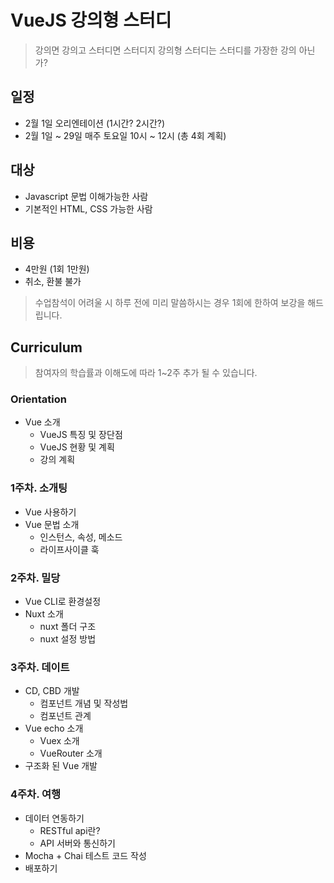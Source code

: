 # VueJS 강의형 스터디
> 강의면 강의고 스터디면 스터디지 강의형 스터디는 스터디를 가장한 강의 아닌가?

## 일정
- 2월 1일 오리엔테이션 (1시간? 2시간?)
- 2월 1일 ~ 29일 매주 토요일 10시 ~ 12시 (총 4회 계획)

## 대상
- Javascript 문법 이해가능한 사람
- 기본적인 HTML, CSS 가능한 사람

## 비용
- 4만원 (1회 1만원)
- 취소, 환불 불가
> 수업참석이 어려울 시 하루 전에 미리 말씀하시는 경우 1회에 한하여 보강을 해드립니다.


## Curriculum
> 참여자의 학습률과 이해도에 따라 1~2주 추가 될 수 있습니다.

### Orientation
- Vue 소개
    - VueJS 특징 및 장단점
    - VueJS 현황 및 계획
    - 강의 계획
    
### 1주차. 소개팅
- Vue 사용하기
- Vue 문법 소개
    - 인스턴스, 속성, 메소드
    - 라이프사이클 훅
    
### 2주차. 밀당
- Vue CLI로 환경설정
- Nuxt 소개
    - nuxt 폴더 구조
    - nuxt 설정 방법
    
### 3주차. 데이트
- CD, CBD 개발
    - 컴포넌트 개념 및 작성법
    - 컴포넌트 관계
- Vue echo 소개
    - Vuex 소개
    - VueRouter 소개
- 구조화 된 Vue 개발

### 4주차. 여행
- 데이터 연동하기
    - RESTful api란?
    - API 서버와 통신하기
- Mocha + Chai 테스트 코드 작성
- 배포하기
